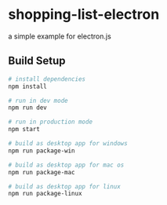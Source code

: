 ﻿# shopping-list-electron
a simple example for electron.js 


## Build Setup
``` bash
# install dependencies
npm install

# run in dev mode
npm run dev

# run in production mode
npm start

# build as desktop app for windows
npm run package-win

# build as desktop app for mac os
npm run package-mac

# build as desktop app for linux 
npm run package-linux

```
